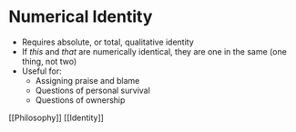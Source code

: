# Numerical Identity

- Requires absolute, or total, qualitative identity
- If *this* and *that* are numerically identical, they are one in the same (one thing, not two)
- Useful for:
  - Assigning praise and blame
  - Questions of personal survival
  - Questions of ownership

[[Philosophy]] [[Identity]]